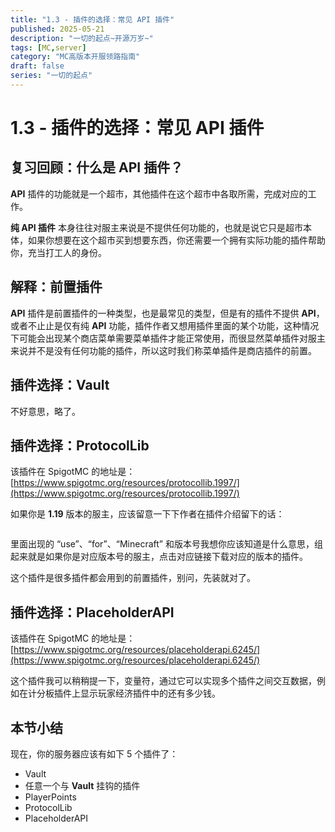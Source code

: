 ```yaml
---
title: "1.3 - 插件的选择：常见 API 插件"
published: 2025-05-21
description: "一切的起点~开源万岁~"
tags: [MC,server]
category: "MC高版本开服领路指南"
draft: false
series: "一切的起点"
---
```


# 1.3 - 插件的选择：常见 API 插件

## 复习回顾：什么是 API 插件？

**API** 插件的功能就是一个超市，其他插件在这个超市中各取所需，完成对应的工作。

**纯 API 插件** 本身往往对服主来说是不提供任何功能的，也就是说它只是超市本体，如果你想要在这个超市买到想要东西，你还需要一个拥有实际功能的插件帮助你，充当打工人的身份。

## 解释：前置插件

**API** 插件是前置插件的一种类型，也是最常见的类型，但是有的插件不提供 **API**，或者不止止是仅有纯 **API** 功能，插件作者又想用插件里面的某个功能，这种情况下可能会出现某个商店菜单需要菜单插件才能正常使用，而很显然菜单插件对服主来说并不是没有任何功能的插件，所以这时我们称菜单插件是商店插件的前置。

## 插件选择：Vault

不好意思，略了。

## 插件选择：ProtocolLib

该插件在 SpigotMC 的地址是：[https://www.spigotmc.org/resources/protocollib.1997/](https://www.spigotmc.org/resources/protocollib.1997/)

如果你是 **1.19** 版本的服主，应该留意一下下作者在插件介绍留下的话：

<figure><img src="https://400373137-files.gitbook.io/~/files/v0/b/gitbook-x-prod.appspot.com/o/spaces%2FFlP4xP4pRQ4Bt9AMcMkX%2Fuploads%2F50VXly6nf1H7ppQkjP5w%2F%E5%B1%8F%E5%B9%95%E6%88%AA%E5%9B%BE%202023-01-25%20135307.png?alt=media&#x26;token=1393f952-d1ae-4147-a810-360fb08bbd71" alt=""><figcaption></figcaption></figure>

里面出现的 “use”、“for”、“Minecraft” 和版本号我想你应该知道是什么意思，组起来就是如果你是对应版本号的服主，点击对应链接下载对应的版本的插件。

这个插件是很多插件都会用到的前置插件，别问，先装就对了。

## 插件选择：PlaceholderAPI

该插件在 SpigotMC 的地址是：[https://www.spigotmc.org/resources/placeholderapi.6245/](https://www.spigotmc.org/resources/placeholderapi.6245/)

这个插件我可以稍稍提一下，变量符，通过它可以实现多个插件之间交互数据，例如在计分板插件上显示玩家经济插件中的还有多少钱。

## 本节小结

现在，你的服务器应该有如下 5 个插件了：

* Vault
* 任意一个与 **Vault** 挂钩的插件
* PlayerPoints
* ProtocolLib
* PlaceholderAPI
